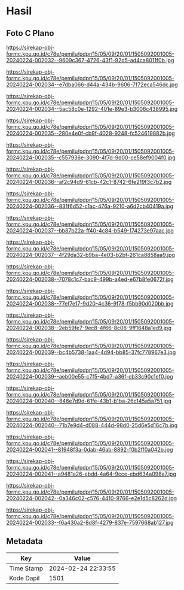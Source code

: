 # Hasil

## Foto C Plano

https://sirekap-obj-formc.kpu.go.id/c78e/pemilu/pdpr/15/05/09/20/01/1505092001005-20240224-002032--9609c367-4726-43f1-92d5-ad4ca8011f0b.jpg

https://sirekap-obj-formc.kpu.go.id/c78e/pemilu/pdpr/15/05/09/20/01/1505092001005-20240224-002034--e7dba066-d44a-434b-9606-7f72eca546dc.jpg

https://sirekap-obj-formc.kpu.go.id/c78e/pemilu/pdpr/15/05/09/20/01/1505092001005-20240224-002034--5ac58c0e-1292-401e-89e3-b3006c438995.jpg

https://sirekap-obj-formc.kpu.go.id/c78e/pemilu/pdpr/15/05/09/20/01/1505092001005-20240224-002035--280e4e0f-cb9f-4028-9248-fc524619882b.jpg

https://sirekap-obj-formc.kpu.go.id/c78e/pemilu/pdpr/15/05/09/20/01/1505092001005-20240224-002035--c557936e-3090-4f7d-9d00-ce58ef9004f0.jpg

https://sirekap-obj-formc.kpu.go.id/c78e/pemilu/pdpr/15/05/09/20/01/1505092001005-20240224-002036--af2c94d9-61cb-42c1-8742-6fe219f3c7b2.jpg

https://sirekap-obj-formc.kpu.go.id/c78e/pemilu/pdpr/15/05/09/20/01/1505092001005-20240224-002036--831f6d52-c1ac-476a-9210-a6d2cb40419a.jpg

https://sirekap-obj-formc.kpu.go.id/c78e/pemilu/pdpr/15/05/09/20/01/1505092001005-20240224-002037--bb87b22a-ff40-4c84-b549-174273e97aac.jpg

https://sirekap-obj-formc.kpu.go.id/c78e/pemilu/pdpr/15/05/09/20/01/1505092001005-20240224-002037--4f29da32-b9ba-4e03-b2bf-261ca8858aa9.jpg

https://sirekap-obj-formc.kpu.go.id/c78e/pemilu/pdpr/15/05/09/20/01/1505092001005-20240224-002038--7078c1c7-bac9-499b-a4ed-e67b8fe0672f.jpg

https://sirekap-obj-formc.kpu.go.id/c78e/pemilu/pdpr/15/05/09/20/01/1505092001005-20240224-002038--77ef7e17-9d20-4c36-9f78-f5bb90d020bb.jpg

https://sirekap-obj-formc.kpu.go.id/c78e/pemilu/pdpr/15/05/09/20/01/1505092001005-20240224-002038--2eb59fe7-9ec8-4f66-8c06-9ff1648a1ed9.jpg

https://sirekap-obj-formc.kpu.go.id/c78e/pemilu/pdpr/15/05/09/20/01/1505092001005-20240224-002039--bc4b5738-1aa4-4d94-bb85-37fc778967e3.jpg

https://sirekap-obj-formc.kpu.go.id/c78e/pemilu/pdpr/15/05/09/20/01/1505092001005-20240224-002039--aeb00e55-c7f5-4bd7-a36f-cb33c90c1ef0.jpg

https://sirekap-obj-formc.kpu.go.id/c78e/pemilu/pdpr/15/05/09/20/01/1505092001005-20240224-002040--846e7d9d-61fe-43b1-b1ba-26c145a5a751.jpg

https://sirekap-obj-formc.kpu.go.id/c78e/pemilu/pdpr/15/05/09/20/01/1505092001005-20240224-002040--71b7e9d4-d088-444d-98d0-25d6e5d16c7b.jpg

https://sirekap-obj-formc.kpu.go.id/c78e/pemilu/pdpr/15/05/09/20/01/1505092001005-20240224-002041--81948f3a-0dab-46ab-8892-f0b2ff0a042b.jpg

https://sirekap-obj-formc.kpu.go.id/c78e/pemilu/pdpr/15/05/09/20/01/1505092001005-20240224-002041--a9481a26-ebdd-4a64-9cce-ebd634a098a7.jpg

https://sirekap-obj-formc.kpu.go.id/c78e/pemilu/pdpr/15/05/09/20/01/1505092001005-20240224-002042--0a346c02-c576-4410-9766-e2e1d5c8262d.jpg

https://sirekap-obj-formc.kpu.go.id/c78e/pemilu/pdpr/15/05/09/20/01/1505092001005-20240224-002033--f6a430a2-8d8f-4279-837e-7597668ab127.jpg


## Metadata

| Key        | Value               |
| ---------- | ------------------- |
| Time Stamp | 2024-02-24 22:33:55 |
| Kode Dapil | 1501                |



